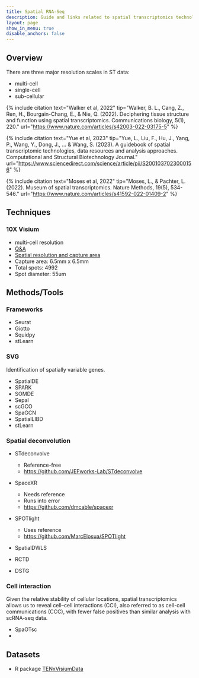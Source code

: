 ```yaml
---
title: Spatial RNA-Seq
description: Guide and links related to spatial transcriptomics technologies and analyses.
layout: page
show_in_menu: true
disable_anchors: false
---
```


## Overview

There are three major resolution scales in ST data:

- multi-cell
- single-cell
- sub-cellular

{% include citation
text="Walker et al, 2022"
tip="Walker, B. L., Cang, Z., Ren, H., Bourgain-Chang, E., & Nie, Q. (2022). Deciphering tissue structure and function using spatial transcriptomics. Communications biology, 5(1), 220."
url="https://www.nature.com/articles/s42003-022-03175-5"
%}

{% include citation
text="Yue et al, 2023"
tip="Yue, L., Liu, F., Hu, J., Yang, P., Wang, Y., Dong, J., ... & Wang, S. (2023). A guidebook of spatial transcriptomic technologies, data resources and analysis approaches. Computational and Structural Biotechnology Journal."
url="https://www.sciencedirect.com/science/article/pii/S2001037023000156"
%}

{% include citation
text="Moses et al, 2022"
tip="Moses, L., & Pachter, L. (2022). Museum of spatial transcriptomics. Nature Methods, 19(5), 534-546."
url="https://www.nature.com/articles/s41592-022-01409-2"
%}

## Techniques
### 10X Visium

- multi-cell resolution
- [Q&A](https://kb.10xgenomics.com/hc/en-us/categories/360002304851-Visium)
- [Spatial resolution and capture area](https://kb.10xgenomics.com/hc/en-us/articles/360035487572-What-is-the-spatial-resolution-and-configuration-of-the-capture-area-of-the-Visium-Gene-Expression-Slide-)
- Capture area: 6.5mm x 6.5mm
- Total spots: 4992
- Spot diameter: 55um

## Methods/Tools

### Frameworks

- Seurat
- Giotto
- Squidpy
- stLearn

### SVG

Identification of spatially variable genes.

- SpatialDE
- SPARK
- SOMDE
- Sepal
- scGCO
- SpaGCN
- SpatialLIBD
- stLearn

### Spatial deconvolution

- STdeconvolve
  - Reference-free
  - https://github.com/JEFworks-Lab/STdeconvolve

- SpaceXR
  - Needs reference
  - Runs into error
  - https://github.com/dmcable/spacexr

- SPOTlight
  - Uses reference
  - https://github.com/MarcElosua/SPOTlight

- SpatialDWLS
- RCTD
- DSTG

### Cell interaction

Given the relative stability of cellular locations, spatial
transcriptomics allows us to reveal cell–cell interactions (CCI),
also referred to as cell-cell communications (CCC), with fewer
false positives than similar analysis with scRNA-seq data.

- SpaOTsc
- 

## Datasets

- R package [TENxVisiumData](https://bioconductor.org/packages/release/data/experiment/vignettes/TENxVisiumData/inst/doc/vignette.html)

